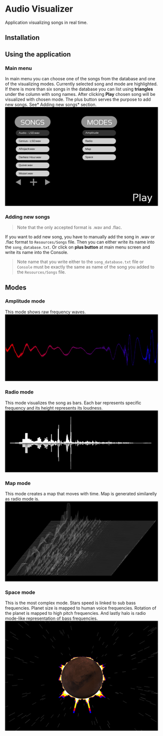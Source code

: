 
# Audio Visualizer

Application visualizing songs in real time.

## Installation



## Using the application
### Main menu
In main menu  you can choose one of the songs from the database and one of the visualizing modes. 
Currently selected song and mode are highlighted. If there is more than six songs in the database you can list using **triangles** under the column with song names.
After clicking **Play** chosen song will be visualized with chosen mode. 
The plus button serves the purpose to add new songs. See* Adding new songs* section.
![Main menu after startup](/Documentation/menu.png)

### Adding new songs
>Note that the only accepted format is .wav and .flac.

If you want to add new song, you have to manually add the song in .wav or .flac format to `Resources/Songs` file. Then you can either write its name into the `song_database.txt`. Or click on **plus button** at main menu screen and write its name into the Console.
>Note name that you write either to the `song_database.txt` file or `Console` must be exactly the same as name of the song you added to the `Resources/Songs` file. 

## Modes
### Amplitude mode
This mode shows raw frequency waves.
![Amplitude mode](/Documentation/amplitude.png)
### Radio mode
This mode visualizes the song as bars. Each bar represents specific frequency and its height represents its loudness.
![Radio mode](/Documentation/radio.png)
### Map mode
This mode creates a map that moves with time. Map is generated similarelly as radio mode is.
![Map mode](/Documentation/map.png)
### Space mode
This is the most complex mode. Stars speed is linked to sub bass frequencies. Planet size is mapped to human voice frequencies. Rotation of the planet is mapped to high pitch frequencies. And lastly halo is radio mode-like representation of bass frequencies.
![Space mode](/Documentation/space.png)

